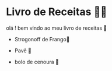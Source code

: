 # Livro de Receitas :man_cook:

olá ! bem vindo ao meu livro de receitas :wave:

- Strogonoff de Frango:chicken:

- Pavê :cake:

- bolo de cenoura :birthday:

  

